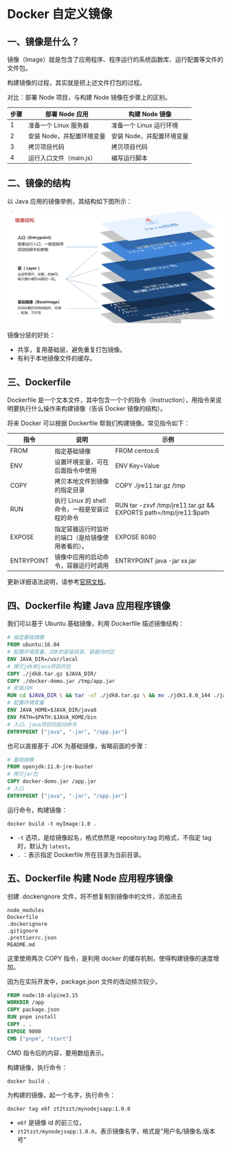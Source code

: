 # Docker 自定义镜像

## 一、镜像是什么？

镜像（Image）就是包含了应用程序、程序运行的系统函数库、运行配置等文件的文件包。

构建镜像的过程，其实就是把上述文件打包的过程。

对比：部署 Node 项目，与构建 Node 镜像在步骤上的区别。

| 步骤 | 部署 Node 应用            | 构建 Node 镜像            |
| ---- | ------------------------- | ------------------------- |
| 1    | 准备一个 Linux 服务器     | 准备一个 Linux 运行环境   |
| 2    | 安装 Node，并配置环境变量 | 安装 Node，并配置环境变量 |
| 3    | 拷贝项目代码              | 拷贝项目代码              |
| 4    | 运行入口文件（main.js）   | 编写运行脚本              |

## 二、镜像的结构

以 Java 应用的镜像举例，其结构如下图所示：

![镜像结构](NodeAssets/镜像结构.jpg)

镜像分层的好处：

- 共享，复用基础层，避免重复打包镜像。
- 有利于本地镜像文件的缓存。

## 三、Dockerfile

Dockerfile  是一个文本文件，其中包含一个个的指令（Instruction），用指令来说明要执行什么操作来构建镜像（告诉 Docker 镜像的结构）。

将来 Docker 可以根据 Dockerfile 帮我们构建镜像。常见指令如下：

| 指令       | 说明                                             | 示例                                                         |
| ---------- | ------------------------------------------------ | ------------------------------------------------------------ |
| FROM       | 指定基础镜像                                     | FROM centos:6                                                |
| ENV        | 设置环境变量，可在后面指令中使用                 | ENV Key=Value                                                |
| COPY       | 拷贝本地文件到镜像的指定目录                     | COPY ./jre11.tar.gz /tmp                                     |
| RUN        | 执行 Linux 的 shell 命令，一般是安装过程的命令   | RUN tar -zxvf /tmp/jre11.tar.gz && EXPORTS path=/tmp/jre11:$path |
| EXPOSE     | 指定容器运行时监听的端口（是给镜像使用者看的）。 | EXPOSE 8080                                                  |
| ENTRYPOINT | 镜像中应用的启动命令，容器运行时调用             | ENTRYPOINT java -jar xx.jar                                  |

更新详细语法说明，请参考[官网文档](https://docs.docker.com/engine/reference/builder)。

## 四、Dockerfile 构建 Java 应用程序镜像

我们可以基于 Ubuntu 基础镜像，利用 Dockerfile 描述镜像结构：

```dockerfile
# 指定基础镜像
FROM ubuntu:16.04
# 配置环境变量，JDK的安装目录、容器内时区
ENV JAVA_DIR=/usr/local
# 拷贝jdk和java项目的包
COPY ./jdk8.tar.gz $JAVA_DIR/
COPY ./docker-demo.jar /tmp/app.jar
# 安装JDK
RUN cd $JAVA_DIR \ && tar -xf ./jdk8.tar.gz \ && mv ./jdk1.8.0_144 ./java8
# 配置环境变量
ENV JAVA_HOME=$JAVA_DIR/java8
ENV PATH=$PATH:$JAVA_HOME/bin
# 入口，java项目的启动命令
ENTRYPOINT ["java", "-jar", "/app.jar"]
```

也可以直接基于 JDK 为基础镜像，省略前面的步骤：

```dockerfile
# 基础镜像
FROM openjdk:11.0-jre-buster
# 拷贝jar包
COPY docker-demo.jar /app.jar
# 入口
ENTRYPOINT ["java", "-jar", "/app.jar"]
```

运行命令，构建镜像：

```shell
docker build -t myImage:1.0 .
```

- `-t` 选项，是给镜像起名，格式依然是 repository:tag 的格式，不指定 tag 时，默认为 `latest`。
- `.` ：表示指定 Dockerfile 所在目录为当前目录。

## 五、Dockerfile 构建 Node 应用程序镜像

创建 .dockerignore 文件，将不想复制到镜像中的文件，添加进去

```ignore
node_modules
Dockerfile
.dockerignore
.gitignore
.prettierrc.json
README.md
```

这里使用两次 COPY 指令，是利用 docker 的缓存机制，使得构建镜像的速度增加。

因为在实际开发中，package.json 文件的改动频次较少。

```dockerfile
FROM node:18-alpine3.15
WORKDIR /app
COPY package.json
RUN pnpm install
COPY . .
EXPOSE 9000
CMD ["pnpm", "start"]
```

CMD 指令后的内容，要用数组表示。

构建镜像，执行命令：

```shell
docker build .
```

为构建的镜像，起一个名字，执行命令：

```shell
docker tag e6f zt2tzzt/mynodejsapp:1.0.0
```

- `e6f` 是镜像 id 的前三位，
- `zt2tzzt/mynodejsapp:1.0.0`，表示镜像名字，格式是”用户名/镜像名:版本号“
